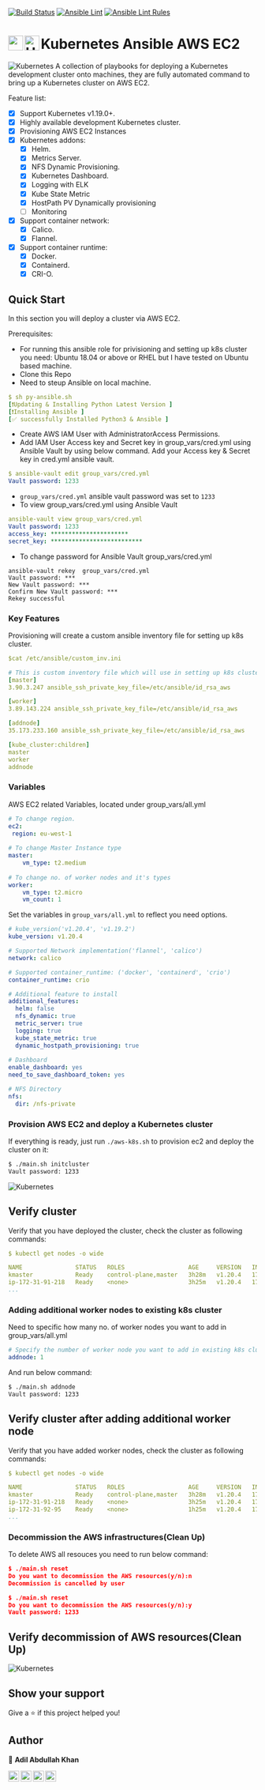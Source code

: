 [![Build Status](https://travis-ci.org/khann-adill/kubernetes-ansible.svg?branch=main)](https://travis-ci.org/khann-adill/kubernetes-ansible)
[![Ansible Lint](https://github.com/khann-adill/kubernetes-ansible/actions/workflows/main.yml/badge.svg?branch=main)](https://github.com/khann-adill/kubernetes-ansible/actions/workflows/main.yml)
[![Ansible Lint Rules](https://github.com/khann-adill/kubernetes-ansible/actions/workflows/main.yml/badge.svg?branch=main)](https://ansible-lint.readthedocs.io/en/latest/rules.html#rules)
# Kubernetes Ansible AWS EC2 <img align="left" width="30px" src="https://raw.githubusercontent.com/khann-adill/khann-adill/master/Tools_icons/aws.png"/> <img align="left" alt="Unix" width="30px" src="https://raw.githubusercontent.com/khann-adill/khann-adill/master/Tools_icons/Ansible.png" />

![Kubernetes](.script/kubernetes-logo-color.png)
A collection of playbooks for deploying a Kubernetes development cluster onto machines, they are fully automated command to bring up a Kubernetes cluster on AWS EC2.

Feature list:
- [x] Support Kubernetes v1.19.0+.
- [x] Highly available development Kubernetes cluster.
- [x] Provisioning AWS EC2 Instances
- [x] Kubernetes addons:
  - [x] Helm.
  - [x] Metrics Server.
  - [x] NFS Dynamic Provisioning. 
  - [x] Kubernetes Dashboard.
  - [x] Logging with ELK
  - [x] Kube State Metric
  - [x] HostPath PV Dynamically provisioning
  - [ ] Monitoring
- [x] Support container network:
  - [x] Calico.
  - [x] Flannel.
- [x] Support container runtime:
  - [x] Docker.
  - [x] Containerd.
  - [x] CRI-O.

## Quick Start
In this section you will deploy a cluster via AWS EC2.

Prerequisites:
* For running this ansible role for privisioning and setting up k8s cluster you need: Ubuntu 18.04 or above or RHEL but I have tested on Ubuntu based machine.
* Clone this Repo
* Need to steup Ansible on local machine.

```yml
$ sh py-ansible.sh
[❗️Updating & Installing Python Latest Version ]
[❗️Installing Ansible ]
[✅ successfully Installed Python3 & Ansible ]
```
* Create AWS IAM User with AdministratorAccess Permissions.
* Add IAM User Access key and Secret key in group_vars/cred.yml using Ansible Vault by using below command.
 Add your Access key & Secret key in cred.yml ansible vault.
 
 ```yml
 $ ansible-vault edit group_vars/cred.yml
 Vault password: 1233
 ```
* `group_vars/cred.yml` ansible vault password was set to `1233`
* To view group_vars/cred.yml using Ansible Vault
```yml
ansible-vault view group_vars/cred.yml
Vault password: 1233
access_key: **********************
secret_key: **************************
```
* To change password for Ansible Vault group_vars/cred.yml
```
ansible-vault rekey  group_vars/cred.yml
Vault password: ***
New Vault password: ***
Confirm New Vault password: ***
Rekey successful
```

### Key Features
Provisioning will create a custom ansible inventory file for setting up k8s cluster.
```yml
$cat /etc/ansible/custom_inv.ini

# This is custom inventory file which will use in setting up k8s cluster
[master]
3.90.3.247 ansible_ssh_private_key_file=/etc/ansible/id_rsa_aws

[worker]
3.89.143.224 ansible_ssh_private_key_file=/etc/ansible/id_rsa_aws

[addnode]
35.173.233.160 ansible_ssh_private_key_file=/etc/ansible/id_rsa_aws

[kube_cluster:children]
master
worker
addnode
```

### Variables
AWS EC2 related Variables, located under group_vars/all.yml
```yml
# To change region.
ec2:
 region: eu-west-1
 
# To change Master Instance type
master:
    vm_type: t2.medium
    
# To change no. of worker nodes and it's types
worker:
    vm_type: t2.micro
    vm_count: 1
```

Set the variables in `group_vars/all.yml` to reflect you need options.
```yml
# kube_version('v1.20.4', 'v1.19.2')
kube_version: v1.20.4

# Supported Network implementation('flannel', 'calico')
network: calico

# Supported container_runtime: ('docker', 'containerd', 'crio')
container_runtime: crio

# Additional feature to install
additional_features:
  helm: false
  nfs_dynamic: true
  metric_server: true
  logging: true
  kube_state_metric: true
  dynamic_hostpath_provisioning: true
  
# Dashboard
enable_dashboard: yes
need_to_save_dashboard_token: yes

# NFS Directory
nfs:
  dir: /nfs-private
```
### Provision AWS EC2 and deploy a Kubernetes cluster
If everything is ready, just run `./aws-k8s.sh` to provision ec2 and deploy the cluster on it:
```sh
$ ./main.sh initcluster
Vault password: 1233
```

![Kubernetes](.script/ansi%20status%20k8s.PNG)

## Verify cluster
Verify that you have deployed the cluster, check the cluster as following commands:
```yml
$ kubectl get nodes -o wide

NAME               STATUS   ROLES                  AGE     VERSION   INTERNAL-IP    OS-IMAGE           KERNEL-VERSION   CONTAINER-RUNTIME
kmaster            Ready    control-plane,master   3h28m   v1.20.4   172.31.4.27  Ubuntu 20.04.2 LTS   5.4.0-1038-aws   cri-o://1.20.1
ip-172-31-91-218   Ready    <none>                 3h25m   v1.20.4   172.31.13.91 Ubuntu 20.04.2 LTS   5.4.0-1038-aws   cri-o://1.20.1
...
```

### Adding additional worker nodes to existing k8s cluster
Need to specific how many no. of worker nodes you want to add in group_vars/all.yml
```yml
# Specify the number of worker node you want to add in existing k8s cluster
addnode: 1
```
And run below command:
```sh
$ ./main.sh addnode
Vault password: 1233
```

## Verify cluster after adding additional worker node
Verify that you have added worker nodes, check the cluster as following commands:
```yml
$ kubectl get nodes -o wide

NAME               STATUS   ROLES                  AGE     VERSION   INTERNAL-IP    OS-IMAGE           KERNEL-VERSION   CONTAINER-RUNTIME
kmaster            Ready    control-plane,master   3h28m   v1.20.4   172.31.4.27  Ubuntu 20.04.2 LTS   5.4.0-1038-aws   cri-o://1.20.1
ip-172-31-91-218   Ready    <none>                 3h25m   v1.20.4   172.31.13.91 Ubuntu 20.04.2 LTS   5.4.0-1038-aws   cri-o://1.20.1
ip-172-31-92-95    Ready    <none>                 1h25m   v1.20.4   172.31.25.10 Ubuntu 20.04.2 LTS   5.4.0-1038-aws   cri-o://1.20.1
...
```
### Decommission the AWS infrastructures(Clean Up)
To delete AWS all resouces you need to run below command:
```json
$ ./main.sh reset
Do you want to decommission the AWS resources(y/n):n
Decommission is cancelled by user

$ ./main.sh reset
Do you want to decommission the AWS resources(y/n):y
Vault password: 1233
```
## Verify decommission of AWS resources(Clean Up)
![Kubernetes](.script/decommission.PNG)

## Show your support

Give a ⭐️ if this project helped you!

## Author

👤 **Adil Abdullah Khan**

[<img align="left" alt="LinkedIn" width="22px" src="https://cdn.jsdelivr.net/npm/simple-icons@v3/icons/linkedin.svg" />][linkedin]
[<img align="left" alt="facebook" width="22px" src="https://cdn.jsdelivr.net/npm/simple-icons@3.3.0/icons/facebook.svg" />][facebook]
[<img align="left" alt="Twitter" width="22px" src="https://cdn.jsdelivr.net/npm/simple-icons@v3/icons/twitter.svg" />][twitter]
[<img align="left" alt="Instagram" width="22px" src="https://cdn.jsdelivr.net/npm/simple-icons@v3/icons/instagram.svg" />][instagram]

<br />

[facebook]: https://www.facebook.com/adilabdullah.khan.393
[twitter]: https://twitter.com/adilkhan220496
[instagram]: https://www.instagram.com/khann_adill/
[linkedin]: https://www.linkedin.com/in/adil-abdullah-khan-682075140/
